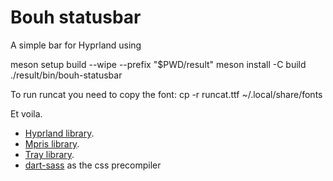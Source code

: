 # Bouh statusbar

A simple bar for Hyprland using

meson setup build --wipe --prefix "$PWD/result"
meson install -C build
./result/bin/bouh-statusbar

To run runcat you need to copy the font:
cp -r runcat.ttf ~/.local/share/fonts

Et voila.

- [Hyprland library](https://aylur.github.io/astal/guide/libraries/hyprland).
- [Mpris library](https://aylur.github.io/astal/guide/libraries/mpris).
- [Tray library](https://aylur.github.io/astal/guide/libraries/tray).
- [dart-sass](https://sass-lang.com/dart-sass/) as the css precompiler
